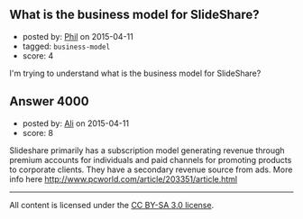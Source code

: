 ## What is the business model for SlideShare?

- posted by: [Phil](https://stackexchange.com/users/29001/phil) on 2015-04-11
- tagged: `business-model`
- score: 4

I'm trying to understand what is the business model for SlideShare?


## Answer 4000

- posted by: [Ali](https://stackexchange.com/users/2815644/ali) on 2015-04-11
- score: 8

Slideshare primarily has a subscription model generating revenue through premium accounts for individuals and paid channels for promoting products to corporate clients. They have a secondary revenue source from ads. More info here http://www.pcworld.com/article/203351/article.html



---

All content is licensed under the [CC BY-SA 3.0 license](https://creativecommons.org/licenses/by-sa/3.0/).
